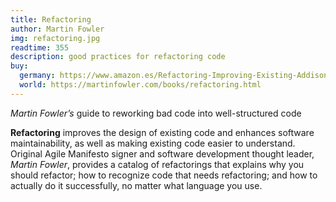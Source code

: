 ```yaml
---
title: Refactoring
author: Martin Fowler
img: refactoring.jpg
readtime: 355
description: good practices for refactoring code
buy:
  germany: https://www.amazon.es/Refactoring-Improving-Existing-Addison-wesley-Signature/dp/0134757599
  world: https://martinfowler.com/books/refactoring.html
---
```


*Martin Fowler’s* guide to reworking bad code into well-structured code

**Refactoring** improves the design of existing code and enhances software maintainability, as well as making existing code easier to understand. Original Agile Manifesto signer and software development thought leader, *Martin Fowler*, provides a catalog of refactorings that explains why you should refactor; how to recognize code that needs refactoring; and how to actually do it successfully, no matter what language you use.